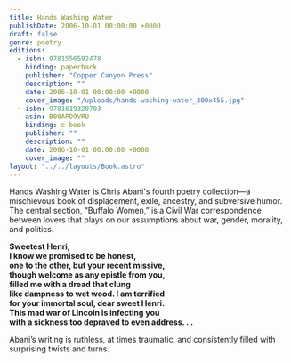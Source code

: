 ```yaml
---
title: Hands Washing Water
publishDate: 2006-10-01 00:00:00 +0000
draft: false
genre: poetry
editions:
  - isbn: 9781556592478
    binding: paperback
    publisher: "Copper Canyon Press"
    description: ""
    date: 2006-10-01 00:00:00 +0000
    cover_image: "/uploads/hands-washing-water_300x455.jpg"
  - isbn: 9781619320703
    asin: B00APD9VRU
    binding: e-book
    publisher: ""
    description: ""
    date: 2006-10-01 00:00:00 +0000
    cover_image: ""    
layout: "../../layouts/Book.astro"
---
```


Hands Washing Water is Chris Abani's fourth poetry collection—a mischievous book of displacement, exile, ancestry, and subversive humor. The central section, “Buffalo Women,” is a Civil War correspondence between lovers that plays on our assumptions about war, gender, morality, and politics.

**Sweetest Henri,**  
**I know we promised to be honest,**  
**one to the other, but your recent missive,**  
**though welcome as any epistle from you,**  
**filled me with a dread that clung**  
**like dampness to wet wood. I am terrified**  
**for your immortal soul, dear sweet Henri.**  
**This mad war of Lincoln is infecting you**  
**with a sickness too depraved to even address. . .**

Abani’s writing is ruthless, at times traumatic, and consistently filled with surprising twists and turns.
